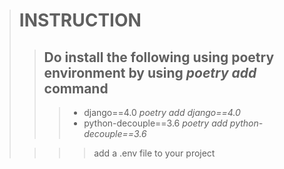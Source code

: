 
> # INSTRUCTION
>
>> ## Do install the following using poetry environment by using *poetry add* command
>>> - django==4.0 *poetry add django==4.0*
>>> -  python-decouple==3.6 *poetry add python-decouple==3.6*
>
>>>> add a .env file to your project